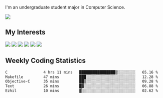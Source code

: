 I'm an undergraduate student major in Computer Science.

![](https://github-readme-stats.vercel.app/api?username=littzhch&theme=radical)

## My Interests

![](https://img.shields.io/badge/Python-3776AB?style=flat&labelColor=FFD43B&logoColor=3776AB&logo=python)
![](https://img.shields.io/badge/C-00599C?style=flat&labelColor=01427d&logoColor=6295cb&logo=c)
![](https://img.shields.io/badge/Rust-ffffff?style=flat&labelColor=ffffff&logoColor=000000&logo=rust)
![](https://img.shields.io/badge/LaTeX-008080?style=flat&labelColor=eeece5&logoColor=008080&logo=latex)
![](https://img.shields.io/badge/OpenGL-5487b2?style=flat&labelColor=ffffff&logoColor=5487b2&logo=opengl)
![](https://img.shields.io/badge/archlinux-1793d1?style=flat&labelColor=333333&logoColor=1793d1&logo=archlinux)

## Weekly Coding Statistics
<!--START_SECTION:waka-->

```txt
C                4 hrs 11 mins   ████████████████▒░░░░░░░░   65.16 %
Makefile         47 mins         ███░░░░░░░░░░░░░░░░░░░░░░   12.28 %
Objective-C      35 mins         ██▒░░░░░░░░░░░░░░░░░░░░░░   09.28 %
Text             26 mins         █▓░░░░░░░░░░░░░░░░░░░░░░░   06.88 %
Ezhil            10 mins         ▓░░░░░░░░░░░░░░░░░░░░░░░░   02.62 %
```

<!--END_SECTION:waka-->
